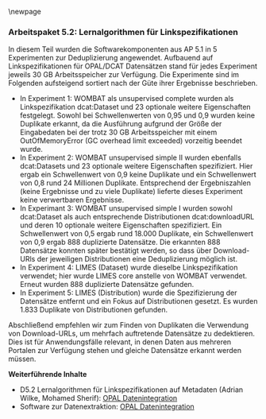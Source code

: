 \newpage

### Arbeitspaket 5.2: Lernalgorithmen für Linkspezifikationen

In diesem Teil wurden die Softwarekomponenten aus AP 5.1 in 5 Experimenten zur Deduplizierung angewendet. Aufbauend auf Linkspezifikationen für OPAL/DCAT Datensätzen stand für jedes Experiment jeweils 30 GB Arbeitsspeicher zur Verfügung. Die Experimente sind im Folgenden aufsteigend sortiert nach der Güte ihrer Ergebnisse beschrieben.

- In Experiment 1: WOMBAT als unsupervised complete wurden als Linkspezifikation dcat:Dataset und 23 optionale weitere Eigenschaften festgelegt. Sowohl bei Schwellenwerten von 0,95 und 0,9 wurden keine Duplikate erkannt, da die Ausführung aufgrund der Größe der Eingabedaten bei der trotz 30 GB Arbeitsspeicher mit einem OutOfMemoryError (GC overhead limit exceeded) vorzeitig beendet wurde.
- In Experiment 2: WOMBAT unsupervised simple II wurden ebenfalls dcat:Datasets und 23 optionale weitere Eigenschaften spezifiziert. Hier ergab ein Schwellenwert von 0,9 keine Duplikate und ein Schwellenwert von 0,8 rund 24 Millionen Duplikate. Entsprechend der Ergebniszahlen (keine Ergebnisse und zu viele Duplikate) lieferte dieses Experiment keine verwertbaren Ergebnisse.
- In Experimant 3: WOMBAT unsupervised simple I wurden sowohl dcat:Dataset als auch entsprechende Distributionen dcat:downloadURL und deren 10 optionale weitere Eigenschaften spezifiziert. Ein Schwellenwert von 0,5 ergab rund 18.000 Duplikate, ein Schwellenwert von 0,9 ergab 888 duplizierte Datensätze. Die erkannten 888 Datensätze konnten später bestätigt werden, so dass über Download-URls der jeweiligen Distributionen eine Deduplizierung möglich ist.
- In Experiment 4: LIMES (Dataset) wurde dieselbe Linkspezifikation verwendet; hier wurde LIMES core anstelle von WOMBAT verwendet. Erneut wurden 888 duplizierte Datensätze gefunden.
- In Experiment 5: LIMES (Distribution) wurde die Spezifizierung der Datensätze entfernt und ein Fokus auf Distributionen gesetzt. Es wurden 1.833 Duplikate von Distributionen gefunden.

Abschließend empfehlen wir zum Finden von Duplikaten die Verwendung von Download-URLs, um mehrfach auftretende Datensätze zu dedektieren. Dies ist für Anwendungsfälle relevant, in denen Daten aus mehreren Portalen zur Verfügung stehen und gleiche Datensätze erkannt werden müssen.


**Weiterführende Inhalte**

- D5.2 Lernalgorithmen für Linkspezifikationen auf Metadaten (Adrian Wilke, Mohamed Sherif): [OPAL Datenintegration](https://github.com/projekt-opal/linking)
- Software zur Datenextraktion: [OPAL Datenintegration](https://github.com/projekt-opal/linking)
